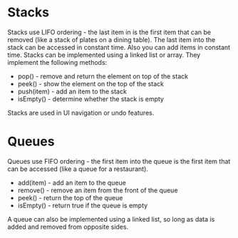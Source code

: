 # Stacks

Stacks use LIFO ordering - the last item in is the first item that can be removed (like a stack of plates on a dining table). The last item into the stack can be accessed in constant time. Also you can add items in constant time. Stacks can be implemented using a linked list or array. They implement the following methods:

- pop() - remove and return the element on top of the stack
- peek() - show the element on the top of the stack
- push(item) - add an item to the stack
- isEmpty() - determine whether the stack is empty

Stacks are used in UI navigation or undo features.

# Queues

Queues use FIFO ordering - the first item into the queue is the first item that can be accessed (like a queue for a restaurant). 

- add(item) - add an item to the queue
- remove() - remove an item from the front of the queue
- peek() - return the top of the queue
- isEmpty() - return true if the queue is empty

A queue can also be implemented using a linked list, so long as data is added and removed from opposite sides.

